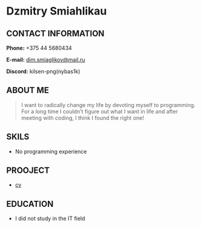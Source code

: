# __Dzmitry Smiahlikau__

## CONTACT INFORMATION
  **Phone:** +375 44 5680434

  **E-mail:** dim.smiaglikov@mail.ru 
  
  **Discord:** kilsen-png(nybas1k)

## **ABOUT ME**
>I want to radically change my life by devoting myself to programming. For a long time I couldn't figure out what I want in life and after meeting with coding, I think I found the right one!

## **SKILS**
- No programming experience

## **PROOJECT**
* [cv](https://github.com/Kilsen-png/rsschool-cv/blob/gh-pages/cv.md)

## **EDUCATION**
* I did not study in the IT field
 
